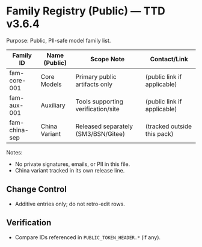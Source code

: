 # Family Registry (Public) — TTD v3.6.4

Purpose: Public, PII-safe model family list.

| Family ID      | Name (Public) | Scope Note                          | Contact/Link                     |
|----------------|----------------|-------------------------------------|----------------------------------|
| fam-core-001   | Core Models    | Primary public artifacts only       | (public link if applicable)      |
| fam-aux-001    | Auxiliary      | Tools supporting verification/site  | (public link if applicable)      |
| fam-china-sep  | China Variant  | Released separately (SM3/BSN/Gitee) | (tracked outside this pack)      |

Notes:
- No private signatures, emails, or PII in this file.
- China variant tracked in its own release line.

## Change Control
- Additive entries only; do not retro-edit rows.

## Verification
- Compare IDs referenced in `PUBLIC_TOKEN_HEADER.*` (if any).
